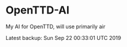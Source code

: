 # OpenTTD-AI
My AI for OpenTTD, will use primarily air

Latest backup: Sun Sep 22 00:33:01 UTC 2019
